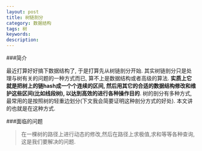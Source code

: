 ```yaml
---
layout: post
title: 树链剖分
category: 数据结构
tags: 树
keywords: 
description: 
---
```


###简介



最近打算好好搞下数据结构了, 于是打算先从树链剖分开始. 其实树链剖分只是处理与树有关的问题的一种方式而已, 算不上是数据结构或者高级的算法. **实质上它就是把树上的链hash成一个个连续的区间, 然后用其它的合适的数据结构修改和维护这些区间(比如线段树), 以达到高效的进行各种操作目的**. 树的剖分有多种方式, 最常用的是按照树的轻重边划分(下文我会简要证明这种剖分方式的好处). 本文讲的也就是在这种方式.

###面临的问题



>在一棵树的路径上进行动态的修改,然后在路径上求极值,求和等等各种查询, 这是我们要解决的问题.
